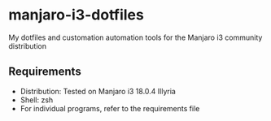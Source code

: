 # manjaro-i3-dotfiles
My dotfiles and customation automation tools for the Manjaro i3 community distribution

## Requirements
- Distribution: Tested on Manjaro i3 18.0.4 Illyria 
- Shell: zsh
- For individual programs, refer to the requirements file

